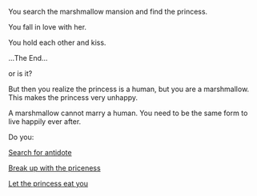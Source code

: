 You search the marshmallow mansion and find the princess.

You fall in love with her.

You hold each other and kiss.

...The End...

or is it?

But then you realize the princess is a human, but you are a marshmallow. This makes the princess very unhappy.

A marshmallow cannot marry a human. You need to be the same form to live happily ever after.

Do you:

[Search for antidote](antidote/search-antidote.md)

[Break up with the priceness](breakup/breakup-with-princess.md)

[Let the princess eat you](eatyou/let-princess-eat-you.md)